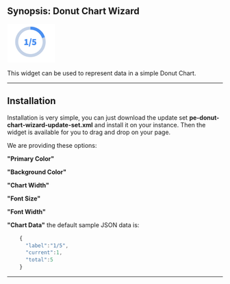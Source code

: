 ## Synopsis: Donut Chart Wizard

![alt text](../../images/pe-donut-chart-wizard.png "Donut Chart Wizard")


This widget can be used to represent data in a simple Donut Chart.

***

## Installation

Installation is very simple, you can just download the update set **pe-donut-chart-wizard-update-set.xml** and install it on your instance. Then the widget is available for you to drag and drop on your page.

We are providing these options:

**"Primary Color"**

**"Background Color"**

**"Chart Width"**

**"Font Size"**

**"Font Width"**

**"Chart Data"** the default sample JSON data is:

```javascript
    {
      "label":"1/5",
      "current":1,
      "total":5
    }
```

***
